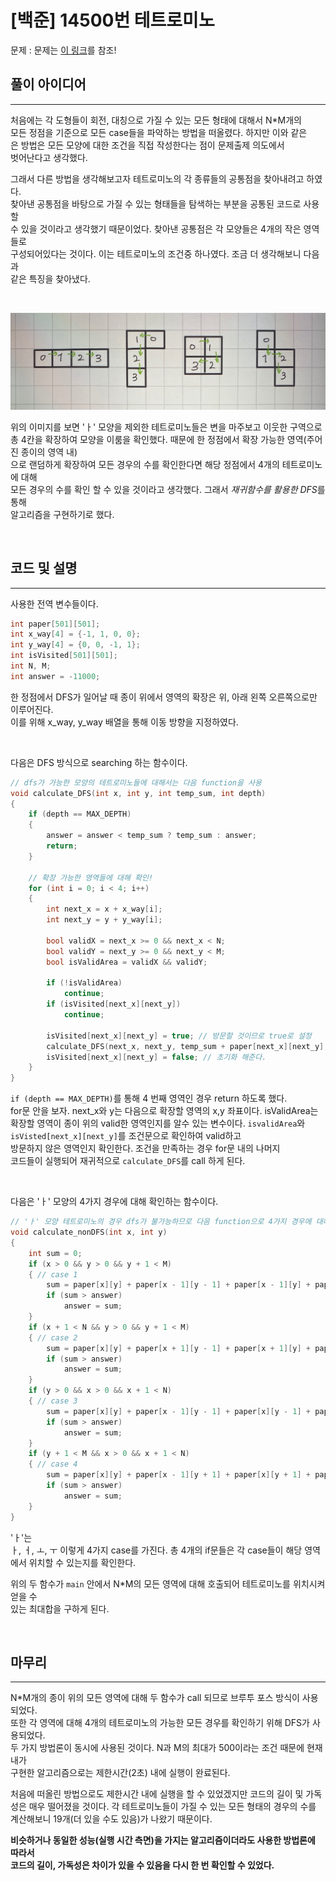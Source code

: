 # **[백준] 14500번 테트로미노**

문제 : 문제는 [이 링크](https://www.acmicpc.net/problem/14500)를 참조!

## **풀이 아이디어**

---

처음에는 각 도형들이 회전, 대칭으로 가질 수 있는 모든 형태에 대해서 N\*M개의  
모든 정점을 기준으로 모든 case들을 파악하는 방법을 떠올렸다. 하지만 이와 같은  
은 방법은 모든 모양에 대한 조건을 직접 작성한다는 점이 문제출제 의도에서  
벗어난다고 생각했다.

그래서 다른 방법을 생각해보고자 테트로미노의 각 종류들의 공통점을 찾아내려고 하였다.  
찾아낸 공통점을 바탕으로 가질 수 있는 형태들을 탐색하는 부분을 공통된 코드로 사용할  
수 있을 것이라고 생각했기 때문이었다. 찾아낸 공통점은 각 모양들은 4개의 작은 영역들로  
구성되어있다는 것이다. 이는 테트로미노의 조건중 하나였다. 조금 더 생각해보니 다음과  
같은 특징을 찾아냈다.

<br/>

![common feature](../img/commonFeature.jpg)

위의 이미지를 보면 'ㅏ' 모양을 제외한 테트로미노들은 변을 마주보고 이웃한 구역으로  
총 4칸을 확장하여 모양을 이룸을 확인했다. 때문에 한 정점에서 확장 가능한 영역(주어진 종이의 영역 내)  
으로 랜덤하게 확장하여 모든 경우의 수를 확인한다면 해당 정점에서 4개의 테트로미노에 대해  
모든 경우의 수를 확인 할 수 있을 것이라고 생각했다. 그래서 *재귀함수를 활용한 DFS*를 통해  
알고리즘을 구현하기로 했다.

<br/>

## **코드 및 설명**

---

사용한 전역 변수들이다.

```cpp
int paper[501][501];
int x_way[4] = {-1, 1, 0, 0};
int y_way[4] = {0, 0, -1, 1};
int isVisited[501][501];
int N, M;
int answer = -11000;
```

한 정점에서 DFS가 일어날 때 종이 위에서 영역의 확장은 위, 아래 왼쪽 오른쪽으로만 이루어진다.  
이를 위해 x_way, y_way 배열을 통해 이동 방향을 지정하였다.

<br/>

다음은 DFS 방식으로 searching 하는 함수이다.

```cpp
// dfs가 가능한 모양의 테트로미노들에 대해서는 다음 function을 사용
void calculate_DFS(int x, int y, int temp_sum, int depth)
{
    if (depth == MAX_DEPTH)
    {
        answer = answer < temp_sum ? temp_sum : answer;
        return;
    }

    // 확장 가능한 영역들에 대해 확인!
    for (int i = 0; i < 4; i++)
    {
        int next_x = x + x_way[i];
        int next_y = y + y_way[i];

        bool validX = next_x >= 0 && next_x < N;
        bool validY = next_y >= 0 && next_y < M;
        bool isValidArea = validX && validY;

        if (!isValidArea)
            continue;
        if (isVisited[next_x][next_y])
            continue;

        isVisited[next_x][next_y] = true; // 방문할 것이므로 true로 설정
        calculate_DFS(next_x, next_y, temp_sum + paper[next_x][next_y], depth + 1);
        isVisited[next_x][next_y] = false; // 초기화 해준다.
    }
}
```

`if (depth == MAX_DEPTH)`를 통해 4 번째 영역인 경우 return 하도록 했다.  
for문 안을 보자. next_x와 y는 다음으로 확장할 영역의 x,y 좌표이다.
isValidArea는 확장할 영역이 종이 위의 valid한 영역인지를 알수 있는 변수이다.
`isvalidArea`와 `isVisted[next_x][next_y]`를 조건문으로 확인하여 valid하고  
방문하지 않은 영역인지 확인한다. 조건을 만족하는 경우 for문 내의 나머지  
코드들이 실행되어 재귀적으로 `calculate_DFS`를 call 하게 된다.

<br/>

다음은 'ㅏ' 모양의 4가지 경우에 대해 확인하는 함수이다.

```cpp
// 'ㅏ' 모양 테트로미노의 경우 dfs가 불가능하므로 다음 function으로 4가지 경우에 대해 확인
void calculate_nonDFS(int x, int y)
{
    int sum = 0;
    if (x > 0 && y > 0 && y + 1 < M)
    { // case 1
        sum = paper[x][y] + paper[x - 1][y - 1] + paper[x - 1][y] + paper[x - 1][y + 1];
        if (sum > answer)
            answer = sum;
    }
    if (x + 1 < N && y > 0 && y + 1 < M)
    { // case 2
        sum = paper[x][y] + paper[x + 1][y - 1] + paper[x + 1][y] + paper[x + 1][y + 1];
        if (sum > answer)
            answer = sum;
    }
    if (y > 0 && x > 0 && x + 1 < N)
    { // case 3
        sum = paper[x][y] + paper[x - 1][y - 1] + paper[x][y - 1] + paper[x + 1][y - 1];
        if (sum > answer)
            answer = sum;
    }
    if (y + 1 < M && x > 0 && x + 1 < N)
    { // case 4
        sum = paper[x][y] + paper[x - 1][y + 1] + paper[x][y + 1] + paper[x + 1][y + 1];
        if (sum > answer)
            answer = sum;
    }
}
```

'ㅏ'는  
ㅏ, ㅓ, ㅗ, ㅜ 이렇게 4가지 case를 가진다. 총 4개의 if문들은 각 case들이 해당 영역에서
위치할 수 있는지를 확인한다.

위의 두 함수가 `main` 안에서 N\*M의 모든 영역에 대해 호출되어 테트로미노를 위치시켜 얻을 수  
있는 최대합을 구하게 된다.

<br/>

## **마무리**

---

N\*M개의 종이 위의 모든 영역에 대해 두 함수가 call 되므로 브루투 포스 방식이 사용되었다.  
또한 각 영역에 대해 4개의 테트로미노의 가능한 모든 경우를 확인하기 위해 DFS가 사용되었다.  
두 가지 방법론이 동시에 사용된 것이다. N과 M의 최대가 500이라는 조건 때문에 현재 내가  
구현한 알고리즘으로는 제한시간(2초) 내에 실행이 완료된다.

처음에 떠올린 방법으로도 제한시간 내에 실행을 할 수 있었겠지만 코드의 길이 및 가독성은 매우
떨어졌을 것이다. 각 테트로미노들이 가질 수 있는 모든 형태의 경우의 수를 계산해보니 19개(더 있을 수도 있음)가 나왔기 때문이다.

**비슷하거나 동일한 성능(실행 시간 측면)을 가지는 알고리즘이더라도 사용한 방법론에 따라서  
코드의 길이, 가독성은 차이가 있을 수 있음을 다시 한 번 확인할 수 있었다.**
